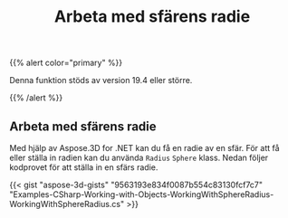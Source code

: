 ﻿---
title: Arbeta med sfärens radie
type: docs
weight: 110
url: /sv/net/working-with-radius-of-sphere/
description: Med hjälp av Aspose.3D for .NET kan du få en radie av en sfär. För att få eller ställa in radien, kan du använda Radius egenskap av sfärklassen. Nedan följer kodprovet för att ställa in en sfärs radie.
---
{{% alert color="primary" %}} 

Denna funktion stöds av version 19.4 eller större.

{{% /alert %}} 
## **Arbeta med sfärens radie**
Med hjälp av Aspose.3D for .NET kan du få en radie av en sfär. För att få eller ställa in radien kan du använda `Radius` `Sphere` klass. Nedan följer kodprovet för att ställa in en sfärs radie.

{{< gist "aspose-3d-gists" "9563193e834f0087b554c83130fcf7c7" "Examples-CSharp-Working-with-Objects-WorkingWithSphereRadius-WorkingWithSphereRadius.cs" >}}
